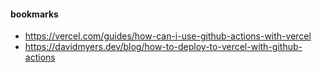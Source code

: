 #### bookmarks

- https://vercel.com/guides/how-can-i-use-github-actions-with-vercel
- https://davidmyers.dev/blog/how-to-deploy-to-vercel-with-github-actions
